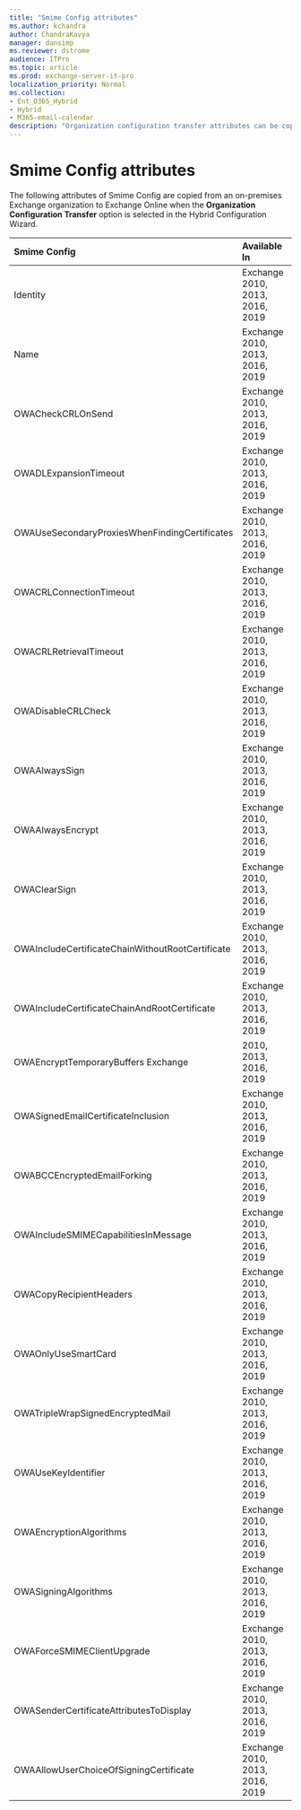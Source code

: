 ```yaml
---
title: "Smime Config attributes"
ms.author: kchandra
author: ChandraKavya
manager: dansimp
ms.reviewer: dstrome
audience: ITPro
ms.topic: article
ms.prod: exchange-server-it-pro
localization_priority: Normal
ms.collection:
- Ent_O365_Hybrid
- Hybrid
- M365-email-calendar
description: "Organization configuration transfer attributes can be copied by the Hybrid Configuration Wizard from your on-premises organization to Exchange Online to help simplify your hybrid deployment"
---
```


# Smime Config attributes

The following attributes of Smime Config are copied from an on-premises Exchange organization to Exchange Online when the **Organization Configuration Transfer** option is selected in the Hybrid Configuration Wizard.

|**Smime Config**|**Available In**|
|:-----|:-----|
|Identity|Exchange 2010, 2013, 2016, 2019|
|Name|Exchange 2010, 2013, 2016, 2019|
|OWACheckCRLOnSend|Exchange 2010, 2013, 2016, 2019|
|OWADLExpansionTimeout|Exchange 2010, 2013, 2016, 2019|
|OWAUseSecondaryProxiesWhenFindingCertificates|Exchange 2010, 2013, 2016, 2019|
|OWACRLConnectionTimeout|Exchange 2010, 2013, 2016, 2019|
|OWACRLRetrievalTimeout|Exchange 2010, 2013, 2016, 2019|
|OWADisableCRLCheck|Exchange 2010, 2013, 2016, 2019|
|OWAAlwaysSign|Exchange 2010, 2013, 2016, 2019|
|OWAAlwaysEncrypt|Exchange 2010, 2013, 2016, 2019|
|OWAClearSign|Exchange 2010, 2013, 2016, 2019|
|OWAIncludeCertificateChainWithoutRootCertificate|Exchange 2010, 2013, 2016, 2019|
|OWAIncludeCertificateChainAndRootCertificate|Exchange 2010, 2013, 2016, 2019|
|OWAEncryptTemporaryBuffers	Exchange|2010, 2013, 2016, 2019|
|OWASignedEmailCertificateInclusion|Exchange 2010, 2013, 2016, 2019|
|OWABCCEncryptedEmailForking|Exchange 2010, 2013, 2016, 2019|
|OWAIncludeSMIMECapabilitiesInMessage|Exchange 2010, 2013, 2016, 2019|
|OWACopyRecipientHeaders|Exchange 2010, 2013, 2016, 2019|
|OWAOnlyUseSmartCard|Exchange 2010, 2013, 2016, 2019|
|OWATripleWrapSignedEncryptedMail|Exchange 2010, 2013, 2016, 2019|
|OWAUseKeyIdentifier|Exchange 2010, 2013, 2016, 2019|
|OWAEncryptionAlgorithms|Exchange 2010, 2013, 2016, 2019|
|OWASigningAlgorithms|Exchange 2010, 2013, 2016, 2019|
|OWAForceSMIMEClientUpgrade|Exchange 2010, 2013, 2016, 2019|
|OWASenderCertificateAttributesToDisplay|Exchange 2010, 2013, 2016, 2019|
|OWAAllowUserChoiceOfSigningCertificate|Exchange 2010, 2013, 2016, 2019|
